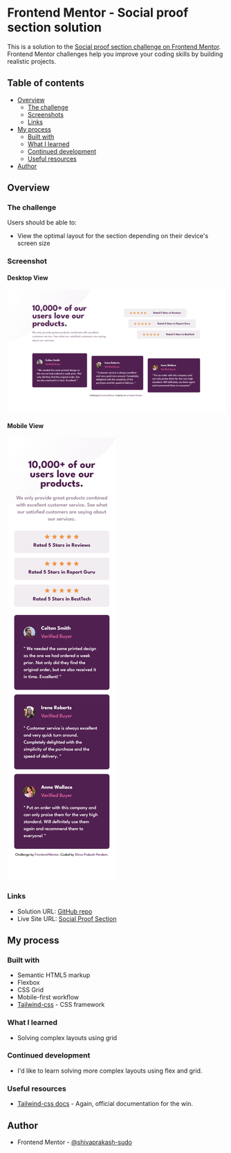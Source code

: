 # Frontend Mentor - Social proof section solution

This is a solution to the [Social proof section challenge on Frontend Mentor](https://www.frontendmentor.io/challenges/social-proof-section-6e0qTv_bA). Frontend Mentor challenges help you improve your coding skills by building realistic projects.

## Table of contents

- [Overview](#overview)
  - [The challenge](#the-challenge)
  - [Screenshots](#screenshots)
  - [Links](#links)
- [My process](#my-process)
  - [Built with](#built-with)
  - [What I learned](#what-i-learned)
  - [Continued development](#continued-development)
  - [Useful resources](#useful-resources)
- [Author](#author)

## Overview

### The challenge

Users should be able to:

- View the optimal layout for the section depending on their device's screen size

### Screenshot

#### Desktop View

![Desktop View](./images/screenshots/desktop-view.png)

#### Mobile View

![Mobile View](./images/screenshots/mobile-view.png)

### Links

- Solution URL: [GitHub repo](https://github.com/shivaprakash-sudo/social-proof-section)
- Live Site URL: [Social Proof Section](https://shivaprakash-sudo.github.io/social-proof-section/)

## My process

### Built with

- Semantic HTML5 markup
- Flexbox
- CSS Grid
- Mobile-first workflow
- [Tailwind-css](https://tailwindcss.com/) - CSS framework

### What I learned

- Solving complex layouts using grid

### Continued development

- I'd like to learn solving more complex layouts using flex and grid.

### Useful resources

- [Tailwind-css docs](https://tailwindcss.com/docs/installation/play-cdn) - Again, official documentation for the win.

## Author

- Frontend Mentor - [@shivaprakash-sudo](https://www.frontendmentor.io/profile/shivaprakash-sudo)
